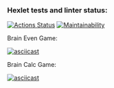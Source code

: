 ### Hexlet tests and linter status:
[![Actions Status](https://github.com/Brelock/frontend-project-lvl1/workflows/hexlet-check/badge.svg)](https://github.com/Brelock/frontend-project-lvl1/actions)
[![Maintainability](https://api.codeclimate.com/v1/badges/a99a88d28ad37a79dbf6/maintainability)](https://codeclimate.com/github/Brelock/frontend-project-lvl1)

Brain Even Game:

[![asciicast](https://asciinema.org/a/tOp4x2EzGziaplOErWqVuVLKc.svg)](https://asciinema.org/a/tOp4x2EzGziaplOErWqVuVLKc)

Brain Calc Game:

[![asciicast](https://asciinema.org/a/xglbgUNpK5ZMD9SM05HFauE3d.svg)](https://asciinema.org/a/xglbgUNpK5ZMD9SM05HFauE3d)